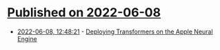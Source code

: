 # [Published on 2022-06-08](index.md)

* [2022-06-08, 12:48:21](https://news.ycombinator.com/item?id=31666476) - [Deploying Transformers on the Apple Neural Engine](https://machinelearning.apple.com/research/neural-engine-transformers)
